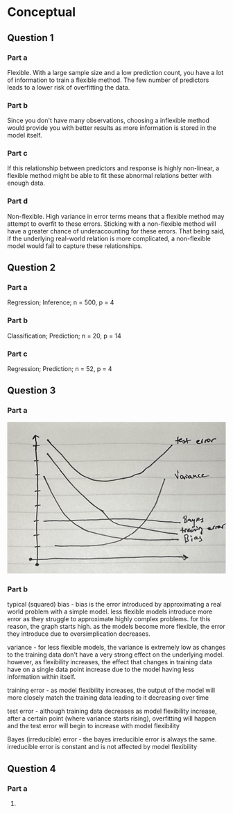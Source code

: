 # Conceptual
## Question 1
### Part a
Flexible. With a large sample size and a low prediction count, you have a lot of information to train a flexible method. The few number of predictors leads to a lower risk of overfitting the data. 

### Part b
Since you don't have many observations, choosing a inflexible method would provide you with better results as more information is stored in the model itself. 
### Part c
If this relationship between predictors and response is highly non-linear, a flexible method might be able to fit these abnormal relations better with enough data. 
### Part d
Non-flexible. High variance in error terms means that a flexible method may attempt to overfit to these errors. Sticking with a non-flexible method will have a greater chance of underaccounting for these errors. That being said, if the underlying real-world relation is more complicated, a non-flexible model would fail to capture these relationships.  

## Question 2
### Part a
Regression; Inference; n = 500, p = 4
### Part b
Classification; Prediction; n = 20, p = 14
### Part c
Regression; Prediction; n = 52, p = 4

## Question 3
### Part a
![bias_variance_tradeoff](bias_variance_tradeoff.jpg)
### Part b
typical (squared) bias - bias is the error introduced by approximating a real world problem with a simple model. less flexible models introduce more error as they struggle to approximate highly complex problems. for this reason, the graph starts high. as the models become more flexible, the error they introduce due to oversimplication decreases.

variance - for less flexible models, the variance is extremely low as changes to the training data don't have a very strong effect on the underlying model. however, as flexibility increases, the effect that changes in training data have on a single data point increase due to the model having less information within itself.

training error - as model flexibility increases, the output of the model will more closely match the training data leading to it decreasing over time

test error - although training data decreases as model flexibility increase, after a certain point (where variance starts rising), overfitting will happen and the test error will begin to increase with model flexibility

Bayes (irreducible) error - the bayes irreducible error is always the same. irreducible error is constant and is not affected by model flexibility

## Question 4
### Part a
1. 